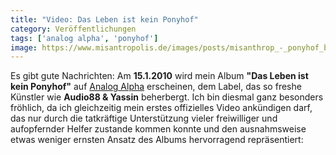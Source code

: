 ```yaml
---
title: "Video: Das Leben ist kein Ponyhof"
category: Veröffentlichungen
tags: ['analog alpha', 'ponyhof']
image: https://www.misantropolis.de/images/posts/misanthrop_-_ponyhof_banner.jpg
---
```


Es gibt gute Nachrichten: Am **15.1.2010** wird mein Album **"Das Leben ist kein Ponyhof"** auf [Analog Alpha](http://www.myspace.com/analogalpharec) erscheinen, dem Label, das so freshe Künstler wie **Audio88 & Yassin** beherbergt. Ich bin diesmal ganz besonders fröhlich, da ich gleichzeitig mein erstes offizielles Video ankündigen darf, das nur durch die tatkräftige Unterstützung vieler freiwilliger und aufopfernder Helfer zustande kommen konnte und den ausnahmsweise etwas weniger ernsten Ansatz des Albums hervorragend repräsentiert:  
